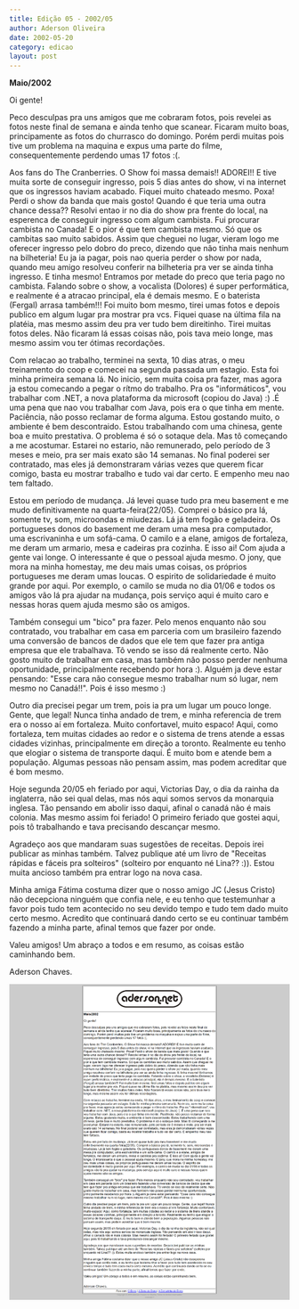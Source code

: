 ```yaml
---
title: Edição 05 - 2002/05
author: Aderson Oliveira
date: 2002-05-20
category: edicao
layout: post
---
```


**Maio/2002**

Oi gente!

Peco desculpas pra uns amigos que me cobraram fotos, pois revelei as fotos neste final de semana e ainda tenho que scanear. Ficaram muito boas, principamente as fotos do churrasco do domingo. Porém perdi muitas pois tive um problema na maquina e expus uma parte do filme, consequentemente perdendo umas 17 fotos :(.

Aos fans do The Cranberries. O Show foi massa demais!! ADOREI!! E tive muita sorte de conseguir ingresso, pois 5 dias antes do show, vi na internet que os ingressos haviam acabado. Fiquei muito chateado mesmo. Poxa! Perdi o show da banda que mais gosto! Quando é que teria uma outra chance dessa?? Resolvi entao ir no dia do show pra frente do local, na esperenca de conseguir ingresso com algum cambista. Fui procurar cambista no Canada! E o pior é que tem cambista mesmo. Só que os cambitas sao muito sabidos. Assim que cheguei no lugar, vieram logo me oferecer ingresso pelo dobro do preco, dizendo que não tinha mais nenhum na bilheteria! Eu ja ia pagar, pois nao queria perder o show por nada, quando meu amigo resolveu conferir na bilheteria pra ver se ainda tinha ingresso. E tinha mesmo! Entramos por metade do preco que teria pago no cambista. Falando sobre o show, a vocalista (Dolores) é super performática, e realmente é a atracao principal, ela é demais mesmo. E o baterista (Fergal) arrasa também!!! Foi muito bom mesmo, tirei umas fotos e depois publico em algum lugar pra mostrar pra vcs. Fiquei quase na última fila na platéia, mas mesmo assim deu pra ver tudo bem direitinho. Tirei muitas fotos deles. Não ficaram lá essas coisas não, pois tava meio longe, mas mesmo assim vou ter ótimas recordações.

Com relacao ao trabalho, terminei na sexta, 10 dias atras, o meu treinamento do coop e comecei na segunda passada um estagio. Esta foi minha primeira semana lá. No inicio, sem muita coisa pra fazer, mas agora ja estou comecando a pegar o rítmo do trabalho. Pra os "informáticos", vou trabalhar com .NET, a nova plataforma da microsoft (copiou do Java) :) .É uma pena que nao vou trabalhar com Java, pois era o que tinha em mente. Paciência, não posso reclamar de forma alguma. Estou gostando muito, o ambiente é bem descontraido. Estou trabalhando com uma chinesa, gente boa e muito prestativa. O problema é só o sotaque dela. Mas tô começando a me acostumar. Estarei no estario, não remunerado, pelo período de 3 meses e meio, pra ser mais exato são 14 semanas. No final poderei ser contratado, mas eles já demonstraram várias vezes que querem ficar comigo, basta eu mostrar trabalho e tudo vai dar certo. E empenho meu nao tem faltado.

Estou em período de mudança. Já levei quase tudo pra meu basement e me mudo definitivamente na quarta-feira(22/05). Comprei o básico pra lá, somente tv, som, microondas e miudezas. Lá já tem fogão e geladeira. Os portugueses donos do basement me deram uma mesa pra computador, uma escrivaninha e um sofá-cama. O camilo e a elane, amigos de fortaleza, me deram um armario, mesa e cadeiras pra cozinha. E isso ai! Com ajuda a gente vai longe. O interessante é que o pessoal ajuda mesmo. O jony, que mora na minha homestay, me deu mais umas coisas, os próprios portugueses me deram umas loucas. O espirito de solidariedade é muito grande por aqui. Por exemplo, o camilo se muda no dia 01/06 e todos os amigos vão lá pra ajudar na mudança, pois serviço aqui é muito caro e nessas horas quem ajuda mesmo são os amigos.

Também consegui um "bico" pra fazer. Pelo menos enquanto não sou contratado, vou trabalhar em casa em parceria com um brasileiro fazendo uma conversão de bancos de dados que ele tem que fazer pra antiga empresa que ele trabalhava. Tô vendo se isso dá realmente certo. Não gosto muito de trabalhar em casa, mas também não posso perder nenhuma oportunidade, principalmente recebendo por hora :). Alguém ja deve estar pensando: "Esse cara não consegue mesmo trabalhar num só lugar, nem mesmo no Canadá!!". Pois é isso mesmo :)

Outro dia precisei pegar um trem, pois ia pra um lugar um pouco longe. Gente, que legal! Nunca tinha andado de trem, e minha referencia de trem era o nosso aí em fortaleza. Muito confortavel, muito espaco! Aqui, como fortaleza, tem muitas cidades ao redor e o sistema de trens atende a essas cidades vizinhas, principalmente em direção a toronto. Realmente eu tenho que elogiar o sistema de transporte daqui. É muito bom e atende bem a população. Algumas pessoas não pensam assim, mas podem acreditar que é bom mesmo.

Hoje segunda 20/05 eh feriado por aqui, Victorias Day, o dia da rainha da inglaterra, não sei qual delas, mas nós aqui somos servos da monarquia inglesa. Tão pensando em abolir isso daqui, afinal o canadá não é mais colonia. Mas mesmo assim foi feriado! O primeiro feriado que gostei aqui, pois tô trabalhando e tava precisando descançar mesmo.

Agradeço aos que mandaram suas sugestões de receitas. Depois irei publicar as minhas também. Talvez publique até um livro de "Receitas rápidas e fáceis pra solteiros" (solteiro por enquanto né Lina?? :)). Estou muita ancioso também pra entrar logo na nova casa.

Minha amiga Fátima costuma dizer que o nosso amigo JC (Jesus Cristo) não decepciona ninguém que confia nele, e eu tenho que testemunhar a favor pois tudo tem acontecido no seu devido tempo e tudo tem dado muito certo mesmo. Acredito que continuará dando certo se eu continuar também fazendo a minha parte, afinal temos que fazer por onde.

Valeu amigos! Um abraço a todos e em resumo, as coisas estão caminhando bem.

Aderson Chaves.

[![Imagem no site original](/assets/images/edicao05.png)](/assets/images/edicao05.png)